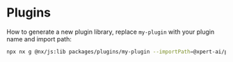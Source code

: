# Plugins

How to generate a new plugin library, replace `my-plugin` with your plugin name and import path:

```bash
npx nx g @nx/js:lib packages/plugins/my-plugin --importPath=@xpert-ai/plugin-my-plugin --unitTestRunner=jest --publishable --bundler=rollup
```
